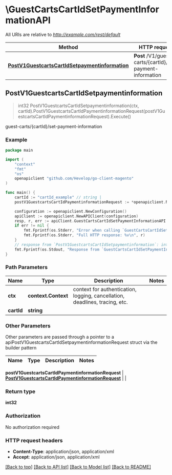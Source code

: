 # \GuestCartsCartIdSetPaymentInformationAPI

All URIs are relative to *http://example.com/rest/default*

Method | HTTP request | Description
------------- | ------------- | -------------
[**PostV1GuestcartsCartIdSetpaymentinformation**](GuestCartsCartIdSetPaymentInformationAPI.md#PostV1GuestcartsCartIdSetpaymentinformation) | **Post** /V1/guest-carts/{cartId}/set-payment-information | guest-carts/{cartId}/set-payment-information



## PostV1GuestcartsCartIdSetpaymentinformation

> int32 PostV1GuestcartsCartIdSetpaymentinformation(ctx, cartId).PostV1GuestcartsCartIdPaymentinformationRequest(postV1GuestcartsCartIdPaymentinformationRequest).Execute()

guest-carts/{cartId}/set-payment-information



### Example

```go
package main

import (
	"context"
	"fmt"
	"os"
	openapiclient "github.com/Hevelop/go-client-magento"
)

func main() {
	cartId := "cartId_example" // string | 
	postV1GuestcartsCartIdPaymentinformationRequest := *openapiclient.NewPostV1GuestcartsCartIdPaymentinformationRequest("Email_example", *openapiclient.NewQuoteDataPaymentInterface("Method_example")) // PostV1GuestcartsCartIdPaymentinformationRequest |  (optional)

	configuration := openapiclient.NewConfiguration()
	apiClient := openapiclient.NewAPIClient(configuration)
	resp, r, err := apiClient.GuestCartsCartIdSetPaymentInformationAPI.PostV1GuestcartsCartIdSetpaymentinformation(context.Background(), cartId).PostV1GuestcartsCartIdPaymentinformationRequest(postV1GuestcartsCartIdPaymentinformationRequest).Execute()
	if err != nil {
		fmt.Fprintf(os.Stderr, "Error when calling `GuestCartsCartIdSetPaymentInformationAPI.PostV1GuestcartsCartIdSetpaymentinformation``: %v\n", err)
		fmt.Fprintf(os.Stderr, "Full HTTP response: %v\n", r)
	}
	// response from `PostV1GuestcartsCartIdSetpaymentinformation`: int32
	fmt.Fprintf(os.Stdout, "Response from `GuestCartsCartIdSetPaymentInformationAPI.PostV1GuestcartsCartIdSetpaymentinformation`: %v\n", resp)
}
```

### Path Parameters


Name | Type | Description  | Notes
------------- | ------------- | ------------- | -------------
**ctx** | **context.Context** | context for authentication, logging, cancellation, deadlines, tracing, etc.
**cartId** | **string** |  | 

### Other Parameters

Other parameters are passed through a pointer to a apiPostV1GuestcartsCartIdSetpaymentinformationRequest struct via the builder pattern


Name | Type | Description  | Notes
------------- | ------------- | ------------- | -------------

 **postV1GuestcartsCartIdPaymentinformationRequest** | [**PostV1GuestcartsCartIdPaymentinformationRequest**](PostV1GuestcartsCartIdPaymentinformationRequest.md) |  | 

### Return type

**int32**

### Authorization

No authorization required

### HTTP request headers

- **Content-Type**: application/json, application/xml
- **Accept**: application/json, application/xml

[[Back to top]](#) [[Back to API list]](../README.md#documentation-for-api-endpoints)
[[Back to Model list]](../README.md#documentation-for-models)
[[Back to README]](../README.md)

